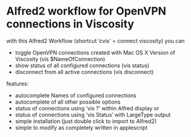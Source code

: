 Alfred2 workflow for OpenVPN connections in Viscosity
======================================

with this Alfred2 Workflow (shortcut ‘cvis’ = connect viscosity) you can 
 - toggle OpenVPN connections created with Mac OS X Version of Viscosity (vis $NameOfConnection)
 - show status of all configured connections (vis status)
 - disconnect from all active connections (vis disconnect)
 
features:
 - autocomplete Names of configured connections
 - autocomplete of all other possible options
 - status of connections using ‘vis ?’ within Alfred display or 
 - status of connections using ‘vis Status’ with LargeType output
 - simple installation (just double click to import to Alfred2)
 - simple to modify as completely written in applescript

